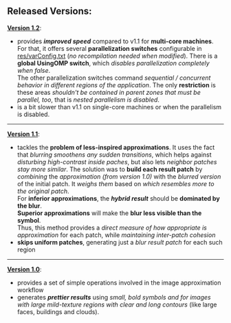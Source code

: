 ## Released Versions:

[**Version 1.2**](../../version_1.2/ReadMe.md):
- provides ***improved speed*** compared to v1.1 for **multi\-core machines**. For that, it offers several **parallelization switches** configurable in [res/varConfig.txt](../res/varConfig.txt) (*no recompilation needed when modified*).
 	There is a **global UsingOMP switch**, which *disables parallelization completely when false*.<br>
    The other parallelization switches command *sequential / concurrent behavior in different regions of the application*. The only **restriction** is these areas *shouldn&#39;t be contained in parent zones that must be parallel, too*, that is *nested parallelism is disabled*.
- is a bit slower than v1.1 on single\-core machines or when the parallelism is disabled.

- - -

[**Version 1.1**](../../version_1.1/ReadMe.md):
- tackles the **problem of less\-inspired approximations**. It uses the fact that *blurring smoothens any sudden transitions*, which helps against *disturbing high\-contrast inside paches*, but also lets *neighbor patches stay more similar*.
    The solution was to **build each result patch** by *combining* the *approximation (from version 1.0)* with the *blurred version* of the initial patch. It *weighs them* based on *which resembles more to the original patch*.<br>
    For **inferior approximations**, the ***hybrid result*** should be **dominated by the blur**.<br>
    **Superior approximations** will make the **blur less visible than the symbol**.<br>
    Thus, this method provides a *direct measure of how appropriate is approximation* for each patch, while *maintaining inter\-patch cohesion*
- **skips uniform patches**, generating just a *blur result patch* for each such region

- - -

[**Version 1.0**](../../version_1.0/ReadMe.md):
- provides a set of simple operations involved in the image approximation workflow
- generates ***prettier results*** using *small, bold symbols and for images with large mild\-texture regions with clear and long contours* (like large faces, buildings and clouds).
